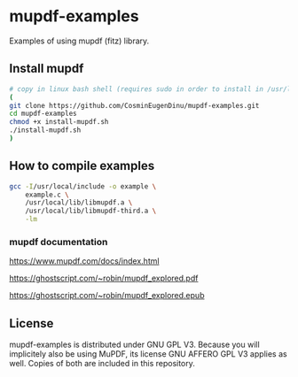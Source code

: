 # mupdf-examples
Examples of using mupdf (fitz) library.

## Install mupdf

```sh
# copy in linux bash shell (requires sudo in order to install in /usr/local)
(
git clone https://github.com/CosminEugenDinu/mupdf-examples.git 
cd mupdf-examples 
chmod +x install-mupdf.sh 
./install-mupdf.sh
)
```
## How to compile examples
```sh
gcc -I/usr/local/include -o example \
	example.c \
	/usr/local/lib/libmupdf.a \
	/usr/local/lib/libmupdf-third.a \
	-lm
```

### mupdf documentation
https://www.mupdf.com/docs/index.html

https://ghostscript.com/~robin/mupdf_explored.pdf

https://ghostscript.com/~robin/mupdf_explored.epub

## License
mupdf-examples is distributed under GNU GPL V3. Because you will implicitely also be using MuPDF, its license GNU AFFERO GPL V3 applies as well. Copies of both are included in this repository.
